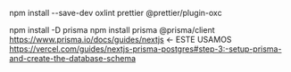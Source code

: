 npm install --save-dev oxlint prettier @prettier/plugin-oxc

npm install -D prisma
npm install prisma @prisma/client
https://www.prisma.io/docs/guides/nextjs <- ESTE USAMOS
https://vercel.com/guides/nextjs-prisma-postgres#step-3:-setup-prisma-and-create-the-database-schema
